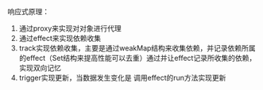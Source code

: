 响应式原理：
1. 通过proxy来实现对对象进行代理
2. 通过effect来实现依赖收集
3. track实现依赖收集，主要是通过weakMap结构来收集依赖，并记录依赖所属的effect（Set结构来提高性能可以去重）通过并让effect记录所收集的依赖，实现双向记忆
4. trigger实现更新，当数据发生变化是 调用effect的run方法实现更新